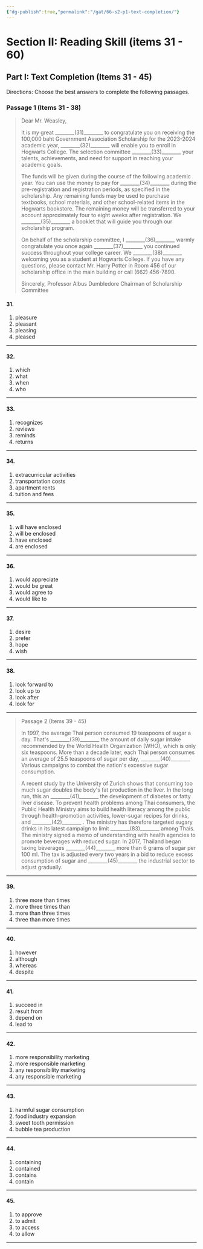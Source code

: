 ```yaml
---
{"dg-publish":true,"permalink":"/gat/66-s2-p1-text-completion/"}
---
```


# Section II: Reading Skill (items 31 - 60)
## Part I: Text Completion (Items 31 - 45)
Directions: Choose the best answers to complete the following passages.

### Passage 1 (Items 31 - 38)

> Dear Mr. Weasley,
> 
> It is my great \_\_\_\_\_\_\_\_(31)\_\_\_\_\_\_\_\_ to congratulate you on receiving the 100,000 baht Government Association Scholarship for the 2023-2024 academic year, \_\_\_\_\_\_\_\_(32)\_\_\_\_\_\_\_\_ will enable you to enroll in Hogwarts College. The selection committee \_\_\_\_\_\_\_\_(33)\_\_\_\_\_\_\_\_ your talents, achievements, and need for support in reaching your academic goals.
> 
> The funds will be given during the course of the following academic year. You can use the money to pay for \_\_\_\_\_\_\_\_(34)\_\_\_\_\_\_\_\_ during the pre-registration and registration periods, as specified in the scholarship. Any remaining funds may be used to purchase textbooks, school materials, and other school-related items in the Hogwarts bookstore. The remaining money will be transferred to your account approximately four to eight weeks after registration. We \_\_\_\_\_\_\_\_(35)\_\_\_\_\_\_\_\_ a booklet that will guide you through our scholarship program.
> 
> On behalf of the scholarship committee, I \_\_\_\_\_\_\_\_(36)\_\_\_\_\_\_\_\_ warmly congratulate you once again \_\_\_\_\_\_\_\_(37)\_\_\_\_\_\_\_\_ you continued success throughout your college career. We \_\_\_\_\_\_\_\_(38)\_\_\_\_\_\_\_\_ welcoming you as a student at Hogwarts College. If you have any questions, please contact Mr. Harry Potter in Room 456 of our scholarship office in the main building or call (662) 456-7890.
> 
> Sincerely,
> Professor Albus Dumbledore
> Chairman of Scholarship Committee

#### 31.
1) pleasure
2) pleasant
3) pleasing
4) pleased

---
#### 32.
1) which
2) what
3) when
4) who

---
#### 33.
1) recognizes
2) reviews
3) reminds
4) returns

---
#### 34.
1) extracurricular activities
2) transportation costs
3) apartment rents
4) tuition and fees

---
#### 35.
1) will have enclosed
2) will be enclosed
3) have enclosed
4) are enclosed

---
#### 36.
1) would appreciate
2) would be great
3) would agree to
4) would like to

---
#### 37.
1) desire
2) prefer
3) hope
4) wish

---
#### 38.
1) look forward to
2) look up to
3) look after
4) look for

---

> Passage 2 (Items 39 - 45)
> 
> In 1997, the average Thai person consumed 19 teaspoons of sugar a day. That's \_\_\_\_\_\_\_\_(39)\_\_\_\_\_\_\_\_ the amount of daily sugar intake recommended by the World Health Organization (WHO), which is only six teaspoons. More than a decade later, each Thai person consumes an average of 25.5 teaspoons of sugar per day, \_\_\_\_\_\_\_\_(40)\_\_\_\_\_\_\_\_ Various campaigns to combat the nation's excessive sugar consumption.
> 
> A recent study by the University of Zurich shows that consuming too much sugar doubles the body's fat production in the liver. In the long run, this an \_\_\_\_\_\_\_\_(41)\_\_\_\_\_\_\_\_ the development of diabetes or fatty liver disease. To prevent health problems among Thai consumers, the Public Health Ministry aims to build health literacy among the public through health-promotion activities, lower-sugar recipes for drinks, and \_\_\_\_\_\_\_\_(42)\_\_\_\_\_\_\_\_ . The ministry has therefore targeted sugary drinks in its latest campaign to limit \_\_\_\_\_\_\_\_(83)\_\_\_\_\_\_\_\_  among Thais. The ministry signed a memo of understanding with health agencies to promote beverages with reduced sugar. In 2017, Thailand began taxing beverages \_\_\_\_\_\_\_\_(44)\_\_\_\_\_\_\_\_ more than 6 grams of sugar per 100 ml. The tax is adjusted every two years in a bid to reduce excess consumption of sugar and \_\_\_\_\_\_\_\_(45)\_\_\_\_\_\_\_\_ the industrial sector to adjust gradually.

---
#### 39.
1) three more than times
2) more three times than
3) more than three times
4) three than more times

---
#### 40.
1) however
2) although
3) whereas
4) despite

---
#### 41.
1) succeed in
2) result from
3) depend on
4) lead to

---
#### 42.
1) more responsibility marketing
2) more responsible marketing
3) any responsibility marketing
4) any responsible marketing

---
#### 43.
1) harmful sugar consumption
2) food industry expansion
3) sweet tooth permission
4) bubble tea production

---
#### 44.
1) containing
2) contained
3) contains
4) contain

---
#### 45.
1) to approve
2) to admit
3) to access
4) to allow

---
